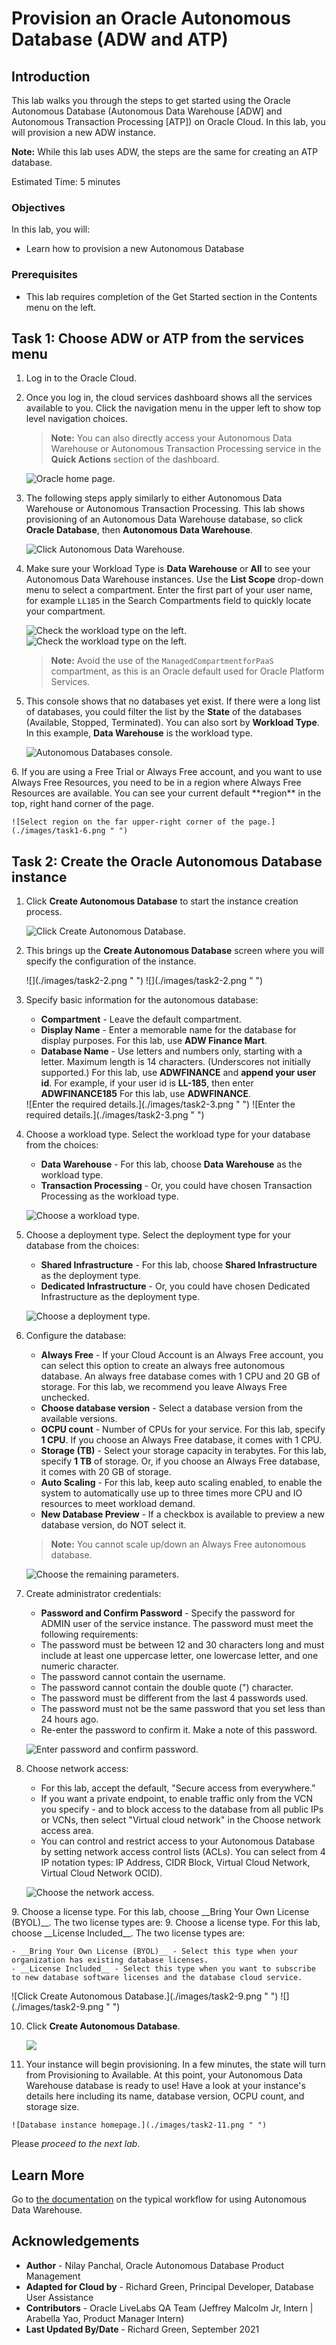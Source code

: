 # Provision an Oracle Autonomous Database (ADW and ATP)

## Introduction

This lab walks you through the steps to get started using the Oracle Autonomous Database (Autonomous Data Warehouse [ADW] and Autonomous Transaction Processing [ATP]) on Oracle Cloud. In this lab, you will provision a new ADW instance.

 **Note:** While this lab uses ADW, the steps are the same for creating an ATP database.

Estimated Time: 5 minutes

### Objectives

In this lab, you will:

-   Learn how to provision a new Autonomous Database

### Prerequisites

- This lab requires completion of the Get Started section in the Contents menu on the left.

## Task 1: Choose ADW or ATP from the services menu

1. Log in to the Oracle Cloud.
2. Once you log in, the cloud services dashboard shows all the services available to you. Click the navigation menu in the upper left to show top level navigation choices.

    > **Note:** You can also directly access your Autonomous Data Warehouse or Autonomous Transaction Processing service in the __Quick Actions__ section of the dashboard.

    ![Oracle home page.](./images/navigation.png " ")

3. The following steps apply similarly to either Autonomous Data Warehouse or Autonomous Transaction Processing. This lab shows provisioning of an Autonomous Data Warehouse database, so click **Oracle Database**, then **Autonomous Data Warehouse**.

    ![Click Autonomous Data Warehouse.](https://raw.githubusercontent.com/oracle/learning-library/master/common/images/console/database-adw.png " ")

4. Make sure your Workload Type is __Data Warehouse__ or __All__ to see your Autonomous Data Warehouse instances. Use the __List Scope__ drop-down menu to select a compartment. <if type="livelabs">Enter the first part of your user name, for example `LL185` in the Search Compartments field to quickly locate your compartment.

    ![Check the workload type on the left.](images/task1-4.png " ")
    </if>
    <if type="freetier">
    ![Check the workload type on the left.](images/task1-4.png " ")

   > **Note:** Avoid the use of the `ManagedCompartmentforPaaS` compartment, as this is an Oracle default used for Oracle Platform Services.
   </if>

5. This console shows that no databases yet exist. If there were a long list of databases, you could filter the list by the **State** of the databases (Available, Stopped, Terminated). You can also sort by __Workload Type__. In this example, __Data Warehouse__ is the workload type.

    ![Autonomous Databases console.](./images/task1-5.png " ")

<if type="freetier">
6. If you are using a Free Trial or Always Free account, and you want to use Always Free Resources, you need to be in a region where Always Free Resources are available. You can see your current default **region** in the top, right hand corner of the page.

    ![Select region on the far upper-right corner of the page.](./images/task1-6.png " ")
</if>

## Task 2: Create the Oracle Autonomous Database instance

1. Click **Create Autonomous Database** to start the instance creation process.

    ![Click Create Autonomous Database.](./images/task2-1.png " ")

2.  This brings up the __Create Autonomous Database__ screen where you will specify the configuration of the instance.

    <if type="livelabs">
    ![](./images/task2-2.png " ")
    </if>
    <if type="freetier">
    ![](./images/task2-2.png " ")
    </if>

3. Specify basic information for the autonomous database:

    - __Compartment__ - Leave the default compartment.
    - __Display Name__ - Enter a memorable name for the database for display purposes. For this lab, use __ADW Finance Mart__.
    - __Database Name__ - Use letters and numbers only, starting with a letter. Maximum length is 14 characters. (Underscores not initially supported.)
    <if type="livelabs">For this lab, use __ADWFINANCE__ and **append your user id**. For example, if your user id is **LL-185**, then enter __ADWFINANCE185__
    </if><if type="freetier">For this lab, use __ADWFINANCE__.</if>

    <if type="livelabs">
    ![Enter the required details.](./images/task2-3.png " ")
    </if>
    <if type="freetier">
    ![Enter the required details.](./images/task2-3.png " ")
    </if>


4. Choose a workload type. Select the workload type for your database from the choices:

    - __Data Warehouse__ - For this lab, choose __Data Warehouse__ as the workload type.
    - __Transaction Processing__ - Or, you could have chosen Transaction Processing as the workload type.

    ![Choose a workload type.](./images/task2-4.png " ")

5. Choose a deployment type. Select the deployment type for your database from the choices:

    - __Shared Infrastructure__ - For this lab, choose __Shared Infrastructure__ as the deployment type.
    - __Dedicated Infrastructure__ - Or, you could have chosen Dedicated Infrastructure as the deployment type.

    ![Choose a deployment type.](./images/task2-5.png " ")

6. Configure the database:

    - __Always Free__ - If your Cloud Account is an Always Free account, you can select this option to create an always free autonomous database. An always free database comes with 1 CPU and 20 GB of storage. For this lab, we recommend you leave Always Free unchecked.
    - __Choose database version__ - Select a database version from the available versions.
    - __OCPU count__ - Number of CPUs for your service. For this lab, specify __1 CPU__. If you choose an Always Free database, it comes with 1 CPU.
    - __Storage (TB)__ - Select your storage capacity in terabytes. For this lab, specify __1 TB__ of storage. Or, if you choose an Always Free database, it comes with 20 GB of storage.
    - __Auto Scaling__ - For this lab, keep auto scaling enabled, to enable the system to automatically use up to three times more CPU and IO resources to meet workload demand.
    - __New Database Preview__ - If a checkbox is available to preview a new database version, do NOT select it.

    > **Note:** You cannot scale up/down an Always Free autonomous database.

    ![Choose the remaining parameters.](./images/task2-6.png " ")

7. Create administrator credentials:

    - __Password and Confirm Password__ - Specify the password for ADMIN user of the service instance. The password must meet the following requirements:
    - The password must be between 12 and 30 characters long and must include at least one uppercase letter, one lowercase letter, and one numeric character.
    - The password cannot contain the username.
    - The password cannot contain the double quote (") character.
    - The password must be different from the last 4 passwords used.
    - The password must not be the same password that you set less than 24 hours ago.
    - Re-enter the password to confirm it. Make a note of this password.

    ![Enter password and confirm password.](./images/task2-7.png " ")

8. Choose network access:
    - For this lab, accept the default, "Secure access from everywhere."
    - If you want a private endpoint, to enable traffic only from the VCN you specify - and to block access to the database from all public IPs or VCNs, then select "Virtual cloud network" in the Choose network access area.
    - You can control and restrict access to your Autonomous Database by setting network access control lists (ACLs). You can select from 4 IP notation types: IP Address, CIDR Block, Virtual Cloud Network, Virtual Cloud Network OCID).

    ![Choose the network access.](./images/task2-8.png " ")

<if type="livelabs">
9. Choose a license type. For this lab, choose __Bring Your Own License (BYOL)__. The two license types are:
</if>
<if type="freetier">
9. Choose a license type. For this lab, choose __License Included__. The two license types are:
</if>

    - __Bring Your Own License (BYOL)__ - Select this type when your organization has existing database licenses.
    - __License Included__ - Select this type when you want to subscribe to new database software licenses and the database cloud service.

<if type="livelabs">
    ![Click Create Autonomous Database.](./images/task2-9.png " ")
</if>
<if type="freetier">
    ![](./images/task2-9.png " ")
</if>

10. Click __Create Autonomous Database__.

    ![](./images/task2-10.png " ")

11.  Your instance will begin provisioning. In a few minutes, the state will turn from Provisioning to Available. At this point, your Autonomous Data Warehouse database is ready to use! Have a look at your instance's details here including its name, database version, OCPU count, and storage size.

    ![Database instance homepage.](./images/task2-11.png " ")

Please *proceed to the next lab*.

## Learn More

Go to [the documentation](https://docs.oracle.com/en/cloud/paas/autonomous-data-warehouse-cloud/user/autonomous-workflow.html#GUID-5780368D-6D40-475C-8DEB-DBA14BA675C3) on the typical workflow for using Autonomous Data Warehouse.

## Acknowledgements

- **Author** - Nilay Panchal, Oracle Autonomous Database Product Management
- **Adapted for Cloud by** - Richard Green, Principal Developer, Database User Assistance
- **Contributors** - Oracle LiveLabs QA Team (Jeffrey Malcolm Jr, Intern | Arabella Yao, Product Manager Intern)
- **Last Updated By/Date** - Richard Green, September 2021
